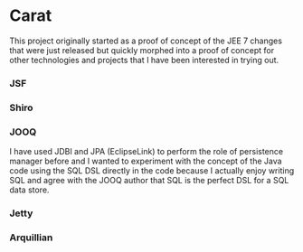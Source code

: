 # Carat #

This project originally started as a proof of concept of the JEE 7 changes that were just released but quickly morphed into a proof of concept for other technologies and projects that I have been interested in trying out.

### JSF ###


### Shiro ###


### JOOQ ###

I have used JDBI and JPA (EclipseLink) to perform the role of persistence manager before and I wanted to experiment with the concept of the Java code using the SQL DSL directly in the code because I actually enjoy writing SQL and agree with the JOOQ author that SQL is the perfect DSL for a SQL data store.


### Jetty ###

### Arquillian ###